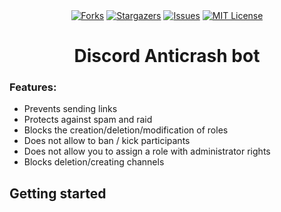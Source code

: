 <div align="center">
<a href="https://github.com/meLdozyk/discord-anticrash-bot/network/members"><img src="https://img.shields.io/github/forks/meLdozyk/discord-anticrash-bot?style=for-the-badge&color=b143e3" alt="Forks"></a>
<a href="https://github.com/meLdozyk/discord-anticrash-bot/stargazers"><img src="https://img.shields.io/github/stars/meLdozyk/discord-anticrash-bot.svg?style=for-the-badge&color=b143e3" alt="Stargazers"></a>
<a href="https://github.com/meLdozyk/discord-anticrash-bot/issues"><img src="https://img.shields.io/github/issues/meLdozyk/discord-anticrash-bot.svg?style=for-the-badge&color=b143e3" alt="Issues"></a>
<a href="https://github.com/meLdozyk/discord-anticrash-bot/blob/main/LICENSE"><img src="https://img.shields.io/github/license/meLdozyk/discord-anticrash-bot.svg?style=for-the-badge&color=b143e3" alt="MIT License"></a>
</div>
<h1 align="center">Discord Anticrash bot</h1>



### Features:

- Prevents sending links
- Protects against spam and raid
- Blocks the creation/deletion/modification of roles
- Does not allow to ban / kick participants
- Does not allow you to assign a role with administrator rights
- Blocks deletion/creating channels

## Getting started
